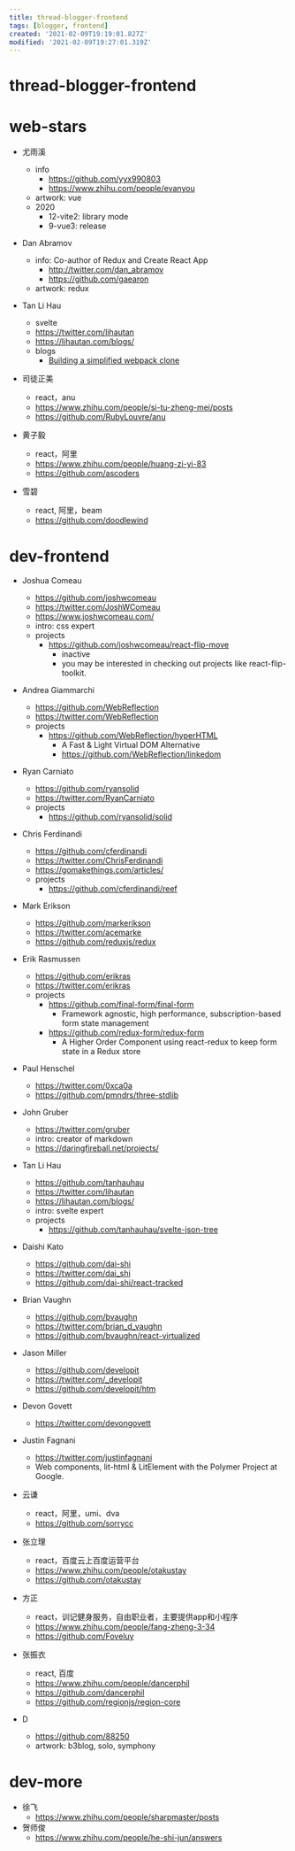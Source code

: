 ```yaml
---
title: thread-blogger-frontend
tags: [blogger, frontend]
created: '2021-02-09T19:19:01.827Z'
modified: '2021-02-09T19:27:01.319Z'
---
```


# thread-blogger-frontend

# web-stars

- 尤雨溪
  - info
    - https://github.com/yyx990803
    - https://www.zhihu.com/people/evanyou
  - artwork: vue
  - 2020
    - 12-vite2: library mode
    - 9-vue3: release

- Dan Abramov
  - info: Co-author of Redux and Create React App
    - http://twitter.com/dan_abramov
    - https://github.com/gaearon
  - artwork: redux

- Tan Li Hau
  - svelte
  - https://twitter.com/lihautan
  - https://lihautan.com/blogs/
  - blogs
    - [Building a simplified webpack clone](https://lihautan.com/building-a-simplified-webpack-clone/)

- 司徒正美
  - react，anu
  - https://www.zhihu.com/people/si-tu-zheng-mei/posts
  - https://github.com/RubyLouvre/anu
- 黄子毅
  - react，阿里
  - https://www.zhihu.com/people/huang-zi-yi-83
  - https://github.com/ascoders
- 雪碧
  - react, 阿里，beam
  - https://github.com/doodlewind

# dev-frontend

- Joshua Comeau
  - https://github.com/joshwcomeau
  - https://twitter.com/JoshWComeau
  - https://www.joshwcomeau.com/
  - intro: css expert
  - projects
    - https://github.com/joshwcomeau/react-flip-move
      - inactive
      - you may be interested in checking out projects like react-flip-toolkit.

- Andrea Giammarchi 
  - https://github.com/WebReflection
  - https://twitter.com/WebReflection
  - projects
    - https://github.com/WebReflection/hyperHTML
      - A Fast & Light Virtual DOM Alternative
      - https://github.com/WebReflection/linkedom

- Ryan Carniato
  - https://github.com/ryansolid
  - https://twitter.com/RyanCarniato
  - projects
    - https://github.com/ryansolid/solid

- Chris Ferdinandi 
  - https://github.com/cferdinandi
  - https://twitter.com/ChrisFerdinandi
  - https://gomakethings.com/articles/
  - projects
    - https://github.com/cferdinandi/reef

- Mark Erikson
  - https://github.com/markerikson
  - https://twitter.com/acemarke
  - https://github.com/reduxjs/redux

- Erik Rasmussen
  - https://github.com/erikras
  - https://twitter.com/erikras
  - projects
    - https://github.com/final-form/final-form
      - Framework agnostic, high performance, subscription-based form state management
    - https://github.com/redux-form/redux-form
      - A Higher Order Component using react-redux to keep form state in a Redux store

- Paul Henschel
  - https://twitter.com/0xca0a
  - https://github.com/pmndrs/three-stdlib

- John Gruber
  - https://twitter.com/gruber
  - intro: creator of markdown
  - https://daringfireball.net/projects/

- Tan Li Hau 
  - https://github.com/tanhauhau
  - https://twitter.com/lihautan
  - https://lihautan.com/blogs/
  - intro: svelte expert
  - projects
    - https://github.com/tanhauhau/svelte-json-tree

- Daishi Kato
  - https://github.com/dai-shi
  - https://twitter.com/dai_shi
  - https://github.com/dai-shi/react-tracked

- Brian Vaughn
  - https://github.com/bvaughn
  - https://twitter.com/brian_d_vaughn
  - https://github.com/bvaughn/react-virtualized

- Jason Miller
  - https://github.com/developit
  - https://twitter.com/_developit
  - https://github.com/developit/htm

- Devon Govett
  - https://twitter.com/devongovett

- Justin Fagnani
  - https://twitter.com/justinfagnani
  - Web components, lit-html & LitElement with the Polymer Project at Google.

- 云谦
  - react，阿里，umi、dva
  - https://github.com/sorrycc
- 张立理
  - react，百度云上百度运营平台
  - https://www.zhihu.com/people/otakustay
  - https://github.com/otakustay
- 方正
  - react，训记健身服务，自由职业者，主要提供app和小程序
  - https://www.zhihu.com/people/fang-zheng-3-34
  - https://github.com/Foveluy
- 张振衣
  - react, 百度
  - https://www.zhihu.com/people/dancerphil
  - https://github.com/dancerphil
  - https://github.com/regionjs/region-core
- D 
  - https://github.com/88250
  - artwork: b3blog, solo, symphony

# dev-more

- 徐飞
  - https://www.zhihu.com/people/sharpmaster/posts
- 贺师俊
  - https://www.zhihu.com/people/he-shi-jun/answers
